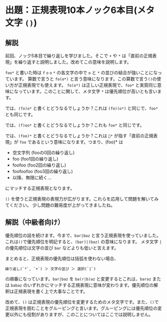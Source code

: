 # 出題：正規表現10本ノック6本目(メタ文字 `()`)

## 解説

前回、ノック5本目で繰り返しを学びました。そこで `+` や `*` は「直前の正規表現」を繰り返すと説明しました。改めてこの意味を説明します。

`foo*` と書いた時は `f` `o` `o` `*` の各文字の中で `o` と `*` の並びの結合が強いことになっています。
算数で言うと `fo(o*)` と言う意味になります。この算数で言う`()`の使い方が正規表現でも使えます。 `fo(o*)` は正しい正規表現で、`foo*` と実質同じ意味になっています。このことに関して、メタ文字 `*` は優先順位が高いとも言います。

では、`(fo)o*` と書くとどうなるでしょうか？これは `(fo)(o*)` と同じで、`foo*` とも同じです。

では、`(f)oo*` と書くとどうなるでしょうか？これも `foo*` と同じです。

では、`(foo)*` と書くとどうなるでしょうか？これは `*` が指す「直前の正規表現」が
`foo` であるという意味になります。つまり、(foo)* は

* 空文字列 (fooの0回の繰り返し)
* foo  (foo1回の繰り返し)
* foofoo  (foo2回の繰り返し)
* foofoofoo  (foo3回の繰り返し)
* 以降、無限に続く…

にマッチする正規表現となります。

`()` を使うと正規表現の表現力が広がります。これらを応用して問題を解いてみてください。
少し問題の難易度が上がってきましたね。

## 解説（中級者向け）

優先順位の話を続けます。今まで、`bar|baz` と言う正規表現を使っていました。
これは`()`で優先順位を明記すると、`(bar)|(baz)` の意味になります。
メタ文字 `|` の優先順位は文字の並び `bar` などよりも低いと言えます。

まとめると、正規表現の優先順位は括弧を使わない場合、

    繰り返し(`*`, `+`) ＞ 文字の並び ＞ 選択(`|`)

の順番になっています。`bar|baz` を `ba(r|b)az` と変更するとこれは、`baraz` または `babaz` のいずれかにマッチする正規表現に意味が変わります。優先順位の解釈は正規表現を書く上で大事なことです。

改めて、`()` は正規表現の優先順位を変更するためのメタ文字です。また、`()`で正規表現を囲むことをグルーピングと言います。グルーピングには優先順位の変更以外にも役割がありますが、このことについてはここでは説明しません。
